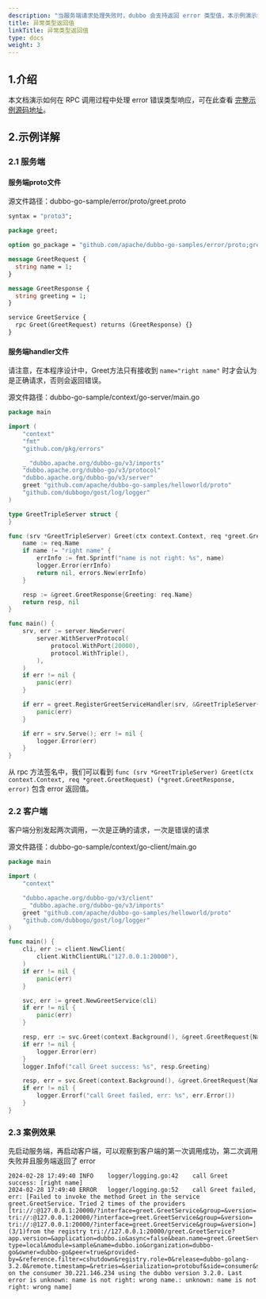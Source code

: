 ```yaml
---
description: "当服务端请求处理失败时，dubbo 会支持返回 error 类型值，本示例演示如何处理异常类型返回值。"
title: 异常类型返回值
linkTitle: 异常类型返回值
type: docs
weight: 3
---
```


## 1.介绍

本文档演示如何在 RPC 调用过程中处理 error 错误类型响应，可在此查看  <a href="https://github.com/apache/dubbo-go-samples/tree/main/error" target="_blank">完整示例源码地址</a>。

## 2.示例详解

### 2.1 服务端

#### 服务端proto文件

源文件路径：dubbo-go-sample/error/proto/greet.proto

```protobuf
syntax = "proto3";

package greet;

option go_package = "github.com/apache/dubbo-go-samples/error/proto;greet";

message GreetRequest {
  string name = 1;
}

message GreetResponse {
  string greeting = 1;
}

service GreetService {
  rpc Greet(GreetRequest) returns (GreetResponse) {}
}
```

#### 服务端handler文件

请注意，在本程序设计中，Greet方法只有接收到 `name="right name"` 时才会认为是正确请求，否则会返回错误。

源文件路径：dubbo-go-sample/context/go-server/main.go

```go
package main

import (
	"context"
	"fmt"
	"github.com/pkg/errors"

	_ "dubbo.apache.org/dubbo-go/v3/imports"
	"dubbo.apache.org/dubbo-go/v3/protocol"
	"dubbo.apache.org/dubbo-go/v3/server"
	greet "github.com/apache/dubbo-go-samples/helloworld/proto"
	"github.com/dubbogo/gost/log/logger"
)

type GreetTripleServer struct {
}

func (srv *GreetTripleServer) Greet(ctx context.Context, req *greet.GreetRequest) (*greet.GreetResponse, error) {
	name := req.Name
	if name != "right name" {
		errInfo := fmt.Sprintf("name is not right: %s", name)
		logger.Error(errInfo)
		return nil, errors.New(errInfo)
	}

	resp := &greet.GreetResponse{Greeting: req.Name}
	return resp, nil
}

func main() {
	srv, err := server.NewServer(
		server.WithServerProtocol(
			protocol.WithPort(20000),
			protocol.WithTriple(),
		),
	)
	if err != nil {
		panic(err)
	}

	if err = greet.RegisterGreetServiceHandler(srv, &GreetTripleServer{}); err != nil {
		panic(err)
	}

	if err = srv.Serve(); err != nil {
		logger.Error(err)
	}
}

```

从 rpc 方法签名中，我们可以看到 `func (srv *GreetTripleServer) Greet(ctx context.Context, req *greet.GreetRequest) (*greet.GreetResponse, error)` 包含 error 返回值。

### 2.2 客户端

客户端分别发起两次调用，一次是正确的请求，一次是错误的请求

源文件路径：dubbo-go-sample/context/go-client/main.go

```go
package main

import (
	"context"

	"dubbo.apache.org/dubbo-go/v3/client"
	_ "dubbo.apache.org/dubbo-go/v3/imports"
	greet "github.com/apache/dubbo-go-samples/helloworld/proto"
	"github.com/dubbogo/gost/log/logger"
)

func main() {
	cli, err := client.NewClient(
		client.WithClientURL("127.0.0.1:20000"),
	)
	if err != nil {
		panic(err)
	}

	svc, err := greet.NewGreetService(cli)
	if err != nil {
		panic(err)
	}

	resp, err := svc.Greet(context.Background(), &greet.GreetRequest{Name: "right name"})
	if err != nil {
		logger.Error(err)
	}
	logger.Infof("call Greet success: %s", resp.Greeting)

	resp, err = svc.Greet(context.Background(), &greet.GreetRequest{Name: "wrong name"})
	if err != nil {
		logger.Errorf("call Greet failed, err: %s", err.Error())
	}
}
```

### 2.3 案例效果

先启动服务端，再启动客户端，可以观察到客户端的第一次调用成功，第二次调用失败并且服务端返回了 error

```
2024-02-28 17:49:40	INFO	logger/logging.go:42	call Greet success: [right name]
2024-02-28 17:49:40	ERROR	logger/logging.go:52	call Greet failed, err: [Failed to invoke the method Greet in the service greet.GreetService. Tried 2 times of the providers [tri://:@127.0.0.1:20000/?interface=greet.GreetService&group=&version= tri://:@127.0.0.1:20000/?interface=greet.GreetService&group=&version= tri://:@127.0.0.1:20000/?interface=greet.GreetService&group=&version=] (3/1)from the registry tri://127.0.0.1:20000/greet.GreetService?app.version=&application=dubbo.io&async=false&bean.name=greet.GreetService&cluster=failover&config.tracing=&environment=&generic=&group=&interface=greet.GreetService&loadbalance=&metadata-type=local&module=sample&name=dubbo.io&organization=dubbo-go&owner=dubbo-go&peer=true&provided-by=&reference.filter=cshutdown&registry.role=0&release=dubbo-golang-3.2.0&remote.timestamp=&retries=&serialization=protobuf&side=consumer&sticky=false&timestamp=1709113780&version= on the consumer 30.221.146.234 using the dubbo version 3.2.0. Last error is unknown: name is not right: wrong name.: unknown: name is not right: wrong name]
```


